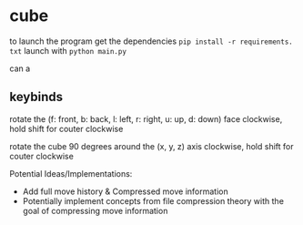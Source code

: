 # cube

to launch the program get the dependencies `pip install -r requirements. txt` launch with `python main.py`

can a

## keybinds
rotate the (f: front, b: back, l: left, r: right, u: up, d: down) face clockwise, hold shift for couter clockwise

rotate the cube 90 degrees around the (x, y, z) axis clockwise, hold shift for couter clockwise

Potential Ideas/Implementations:
- Add full move history & Compressed move information
- Potentially implement concepts from file compression theory with the goal of compressing move information
